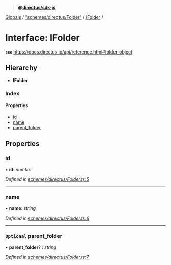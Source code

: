 > **[@directus/sdk-js](../README.md)**

[Globals](../README.md) / ["schemes/directus/Folder"](../modules/_schemes_directus_folder_.md) / [IFolder](_schemes_directus_folder_.ifolder.md) /

# Interface: IFolder

**`see`** https://docs.directus.io/api/reference.html#folder-object

## Hierarchy

* **IFolder**

### Index

#### Properties

* [id](_schemes_directus_folder_.ifolder.md#id)
* [name](_schemes_directus_folder_.ifolder.md#name)
* [parent_folder](_schemes_directus_folder_.ifolder.md#optional-parent_folder)

## Properties

###  id

• **id**: *number*

*Defined in [schemes/directus/Folder.ts:5](https://github.com/janbiasi/sdk-js/blob/6d04a0b/src/schemes/directus/Folder.ts#L5)*

___

###  name

• **name**: *string*

*Defined in [schemes/directus/Folder.ts:6](https://github.com/janbiasi/sdk-js/blob/6d04a0b/src/schemes/directus/Folder.ts#L6)*

___

### `Optional` parent_folder

• **parent_folder**? : *string*

*Defined in [schemes/directus/Folder.ts:7](https://github.com/janbiasi/sdk-js/blob/6d04a0b/src/schemes/directus/Folder.ts#L7)*